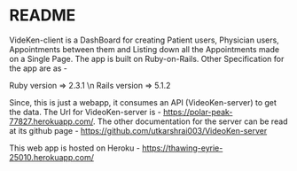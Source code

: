 # README

VideKen-client is a DashBoard for creating Patient users, Physician users, Appointments between them and Listing down all the Appointments made on a Single Page. The app is built on Ruby-on-Rails. Other Specification for the app are as -

Ruby version => 2.3.1 \n
Rails version => 5.1.2

Since, this is just a webapp, it consumes an API (VideoKen-server) to get the data. The Url for VideoKen-server is - https://polar-peak-77827.herokuapp.com/. The other documentation for the server can be read at its github page - https://github.com/utkarshrai003/VideoKen-server

This web app is hosted on Heroku - https://thawing-eyrie-25010.herokuapp.com/
